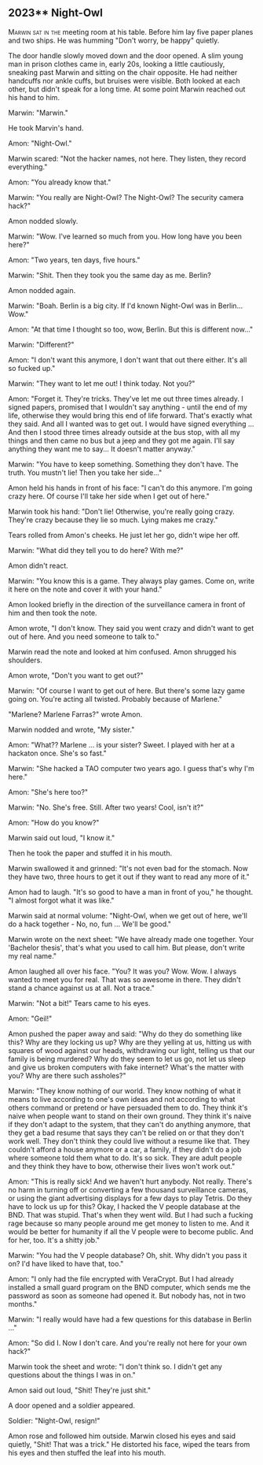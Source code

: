 
## **2023**** Night-Owl

<span style="font-variant:small-caps;">Marwin sat in the </span> meeting room at his table.
Before him lay five paper planes and two ships.
He was humming "Don't worry, be happy" quietly.

The door handle slowly moved down and the door opened.
A slim young man in prison clothes came in, early 20s, looking a little cautiously, sneaking past Marwin and sitting on the chair opposite.
He had neither handcuffs nor ankle cuffs, but bruises were visible.
Both looked at each other, but didn't speak for a long time.
At some point Marwin reached out his hand to him.

Marwin: "Marwin."

He took Marvin's hand.

Amon: "Night-Owl."

Marwin scared: "Not the hacker names, not here.
They listen, they record everything."

Amon: "You already know that."

Marwin: "You really are Night-Owl? The Night-Owl? The security camera hack?"

Amon nodded slowly.

Marwin: "Wow.
I've learned so much from you.
How long have you been here?"

Amon: "Two years, ten days, five hours."

Marwin: "Shit.
Then they took you the same day as me.
Berlin?

Amon nodded again.

Marwin: "Boah.
Berlin is a big city.
If I'd known Night-Owl was in Berlin... Wow."

Amon: "At that time I thought so too, wow, Berlin.
But this is different now..."

Marwin: "Different?"

Amon: "I don't want this anymore, I don't want that out there either.
It's all so fucked up."

Marwin: "They want to let me out!
I think today.
Not you?"

Amon: "Forget it.
They're tricks.
They've let me out three times already.
I signed papers, promised that I wouldn't say anything - until the end of my life, otherwise they would bring this end of life forward.
That's exactly what they said.
And all I wanted was to get out.
I would have signed everything ... And then I stood three times already outside at the bus stop, with all my things and then came no bus but a jeep and they got me again.
I'll say anything they want me to say... It doesn't matter anyway."

Marwin: "You have to keep something.
Something they don't have.
The truth.
You mustn't lie!
Then you take her side..."

Amon held his hands in front of his face: "I can't do this anymore.
I'm going crazy here.
Of course I'll take her side when I get out of here."

Marwin took his hand: "Don't lie!
Otherwise, you're really going crazy.
They're crazy because they lie so much.
Lying makes me crazy."

Tears rolled from Amon's cheeks.
He just let her go, didn't wipe her off.

Marwin: "What did they tell you to do here?
With me?"

Amon didn't react.

Marwin: "You know this is a game.
They always play games.
Come on, write it here on the note and cover it with your hand."

Amon looked briefly in the direction of the surveillance camera in front of him and then took the note.

Amon wrote, "I don't know.
They said you went crazy and didn't want to get out of here.
And you need someone to talk to."

Marwin read the note and looked at him confused.
Amon shrugged his shoulders.

Amon wrote, "Don't you want to get out?"

Marwin: "Of course I want to get out of here.
But there's some lazy game going on.
You're acting all twisted.
Probably because of Marlene."

"Marlene? Marlene Farras?" wrote Amon.

Marwin nodded and wrote, "My sister."

Amon: "What?? Marlene ... is your sister?
Sweet.
I played with her at a hackaton once.
She's so fast."

Marwin: "She hacked a TAO computer two years ago.
I guess that's why I'm here."

Amon: "She's here too?"

Marwin: "No.
She's free.
Still.
After two years!
Cool, isn't it?"

Amon: "How do you know?"

Marwin said out loud, "I know it."

Then he took the paper and stuffed it in his mouth.

Marwin swallowed it and grinned: "It's not even bad for the stomach.
Now they have two, three hours to get it out if they want to read any more of it."

Amon had to laugh.
"It's so good to have a man in front of you," he thought.
"I almost forgot what it was like."

Marwin said at normal volume: "Night-Owl, when we get out of here, we'll do a hack together - No, no, fun ... We'll be good."

Marwin wrote on the next sheet: "We have already made one together.
Your 'Bachelor thesis', that's what you used to call him.
But please, don't write my real name."

Amon laughed all over his face.
"You?
It was you?
Wow. Wow.
I always wanted to meet you for real.
That was so awesome in there.
They didn't stand a chance against us at all.
Not a trace."

Marwin: "Not a bit!"
Tears came to his eyes.

Amon: "Geil!"

Amon pushed the paper away and said: "Why do they do something like this? Why are they locking us up? Why are they yelling at us, hitting us with squares of wood against our heads, withdrawing our light, telling us that our family is being murdered? Why do they seem to let us go, not let us sleep and give us broken computers with fake internet? What's the matter with you? Why are there such assholes?"

Marwin: "They know nothing of our world.
They know nothing of what it means to live according to one's own ideas and not according to what others command or pretend or have persuaded them to do.
They think it's naive when people want to stand on their own ground.
They think it's naive if they don't adapt to the system, that they can't do anything anymore, that they get a bad resume that says they can't be relied on or that they don't work well.
They don't think they could live without a resume like that.
They couldn't afford a house anymore or a car, a family, if they didn't do a job where someone told them what to do.
It's so sick.
They are adult people and they think they have to bow, otherwise their lives won't work out."

Amon: "This is really sick!
And we haven't hurt anybody.
Not really.
There's no harm in turning off or converting a few thousand surveillance cameras, or using the giant advertising displays for a few days to play Tetris.
Do they have to lock us up for this?
Okay, I hacked the V people database at the BND.
That was stupid.
That's when they went wild.
But I had such a fucking rage because so many people around me get money to listen to me.
And it would be better for humanity if all the V people were to become public.
And for her, too.
It's a shitty job."

Marwin: "You had the V people database?
Oh, shit.
Why didn't you pass it on?
I'd have liked to have that, too."

Amon: "I only had the file encrypted with VeraCrypt.
But I had already installed a small guard program on the BND computer, which sends me the password as soon as someone had opened it.
But nobody has, not in two months."

Marwin: "I really would have had a few questions for this database in Berlin ..."

Amon: "So did I.
Now I don't care.
And you're really not here for your own hack?"

Marwin took the sheet and wrote: "I don't think so.
I didn't get any questions about the things I was in on."

Amon said out loud, "Shit! They're just shit."

A door opened and a soldier appeared.

Soldier: "Night-Owl, resign!"

Amon rose and followed him outside.
Marwin closed his eyes and said quietly, "Shit! That was a trick."
He distorted his face, wiped the tears from his eyes and then stuffed the leaf into his mouth.


